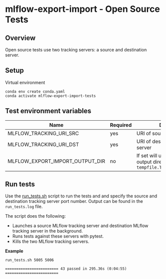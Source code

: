# mlflow-export-import - Open Source Tests

## Overview

Open source tests use two tracking servers: a source and destination server.

## Setup

Virtual environment
```
conda env create conda.yaml
conda activate mlflow-export-import-tests
```

## Test environment variables

|Name | Required | Description|
|-----|----------|---------|
| MLFLOW_TRACKING_URI_SRC | yes | URI of source tracking server |
| MLFLOW_TRACKING_URI_DST | yes | URI of destination tracking server |
| MLFLOW_EXPORT_IMPORT_OUTPUT_DIR | no | If set will use this as the export output directory instead of `tempfile.TemporaryDirectory()` |

## Run tests

Use the [run_tests.sh](run_tests.sh) script to run the tests and and specify the source and destination tracking server port number.
Output can be found in the `run_tests.log` file.

The script does the following:
* Launches a source MLflow tracking server and destination MLflow tracking server in the background.
* Runs tests against these servers with pytest.
* Kills the two MLflow tracking servers.

**Example**
```
run_tests.sh 5005 5006
```
```
======================== 43 passed in 295.36s (0:04:55) ========================
```
